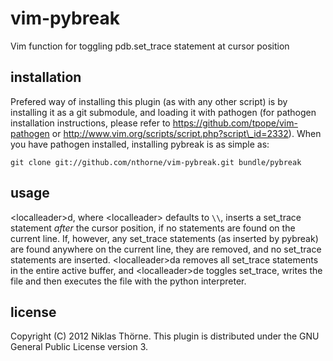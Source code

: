 vim-pybreak
===========

Vim function for toggling pdb.set\_trace statement at cursor position

installation
------------
Prefered way of installing this plugin (as with any other script) is by 
installing it as a git submodule, and loading it with pathogen (for pathogen
installation instructions, please refer to https://github.com/tpope/vim-pathogen
or http://www.vim.org/scripts/script.php?script\_id=2332). When you have
pathogen installed, installing pybreak is as simple as:

    git clone git://github.com/nthorne/vim-pybreak.git bundle/pybreak

usage
-----
\<localleader\>d, where \<localleader\> defaults to `\\`, inserts a set\_trace
statement _after_ the cursor position, if no statements are found on the current
line. If, however, any set\_trace statements (as inserted by pybreak) are found
anywhere on the current line, they are removed, and no set\_trace statements are
inserted. \<localleader\>da removes all set\_trace statements in the entire
active buffer, and \<localleader\>de toggles set\_trace, writes the file and
then executes the file with the python interpreter.

license
-------
Copyright (C) 2012 Niklas Thörne. This plugin is distributed under the
GNU General Public License version 3.
